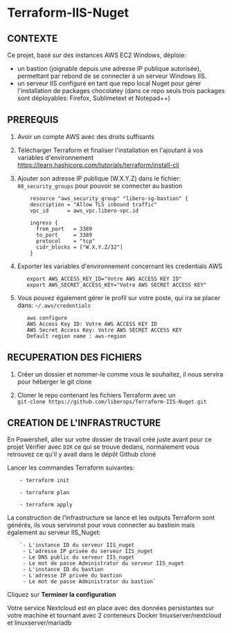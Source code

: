 # Terraform-IIS-Nuget
  
  
  
## CONTEXTE

Ce projet, basé sur des instances AWS EC2 Windows, déploie:
- un bastion (joignable depuis une adresse IP publique autorisée), permettant par rebond de se connecter à un serveur Windows IIS.
- un serveur IIS configuré en tant que repo local Nuget pour gérer l'installation de packages chocolatey (dans ce repo seuls trois packages sont déployables: Firefox, Sublimetext et Notepad++)




## PREREQUIS
1. Avoir un compte AWS avec des droits suffisants

2. Télécharger Terraform et finaliser l'installation en l'ajoutant à vos variables d'environnement
    https://learn.hashicorp.com/tutorials/terraform/install-cli

3. Ajouter son adresse IP publique (W.X.Y.Z) dans le fichier: `08_security_groups` pour pouvoir se connecter au bastion
           
           resource "aws_security_group" "libero-sg-bastion" {
           description = "Allow TLS inbound traffic"
           vpc_id      = aws_vpc.libero-vpc.id

           ingress {
             from_port   = 3389
             to_port     = 3389
             protocol    = "tcp"
             cidr_blocks = ["W.X.Y.Z/32"]
           }
           
           
             

4. Exporter les variables d'environnement concernant les credentials AWS 

          export AWS_ACCESS_KEY_ID="Votre AWS ACCESS KEY ID"
          export AWS_SECRET_ACCESS_KEY="Votre AWS SECRET ACCESS KEY"
       

5. Vous pouvez également gérer le profil sur votre poste, qui ira se placer dans:  `~/.aws/credentials`

          aws configure
          AWS Access Key ID: Votre AWS ACCESS KEY ID
          AWS Secret Access Key: Votre AWS SECRET ACCESS KEY
          Default region name : aws-region
        


  
## RECUPERATION DES FICHIERS
1. Créer un dossier et nommer-le comme vous le souhaitez, il nous servira pour héberger le git clone    



2. Cloner le repo contenant les fichiers Terraform avec un  
          `git-clone https://github.com/liberops/Terraform-IIS-Nuget.git`  
  
 

  
  
## CREATION DE L'INFRASTRUCTURE
En Powershell, aller sur votre dossier de travail créé juste avant pour ce projet
Vérifier avec `DIR` ce qui se trouve dedans, normalement vous retrouvez ce qu'il y avait dans le dépôt Github cloné

Lancer les commandes Terraform suivantes:

        - terraform init

        - terraform plan
  
        - terraform apply


La construction de l'infrastructure se lance et les outputs Terraform sont générés, ils vous servironst pour vous connecter au bastioin mais également au serveur IIS_Nuget: 

  
        `- L'instance ID du serveur IIS_nuget
         - L'adresse IP privée du serveur IIS_nuget
         - Le DNS public du serveur IIS_nuget
         - Le mot de passe Administrator du serveur IIS_nuget
         - L'instance ID du bastion
         - L'adresse IP privée du bastion
         - Le mot de passe Administrator du bastion`
  
 

Cliquez sur **Terminer la configuration**  

Votre service Nextcloud est en place avec des données persistantes sur votre machine et tournant avec 2 
conteneurs Docker linuxserver/nextcloud et linuxserver/mariadb
